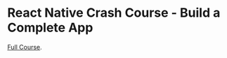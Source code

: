 # React Native Crash Course - Build a Complete App

[Full Course](https://m.youtube.com/watch?v=VozPNrt-LfE).

